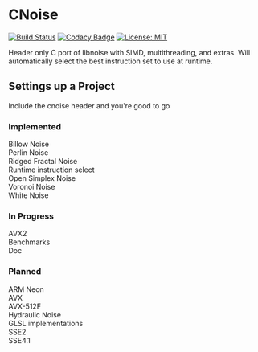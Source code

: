 # CNoise

[![Build Status](https://travis-ci.org/Zalrioth/cnoise.svg?branch=master)](https://travis-ci.org/Zalrioth/noise-in-c-and-glsl)
[![Codacy Badge](https://api.codacy.com/project/badge/Grade/c41a5345402f4831a1f09af4f2961b74)](https://www.codacy.com/app/Zalrioth/data-structures-in-c?utm_source=github.com&amp;utm_medium=referral&amp;utm_content=Zalrioth/data-structures-in-c&amp;utm_campaign=Badge_Grade)
[![License: MIT](https://img.shields.io/badge/License-MIT-yellow.svg)](https://opensource.org/licenses/MIT)

Header only C port of libnoise with SIMD, multithreading, and extras. Will automatically select the best instruction set to use at runtime.

## Settings up a Project

Include the cnoise header and you're good to go

### Implemented

Billow Noise<br/>
Perlin Noise<br/>
Ridged Fractal Noise<br/>
Runtime instruction select<br/>
Open Simplex Noise<br/>
Voronoi Noise<br/>
White Noise<br/>

### In Progress

AVX2<br/>
Benchmarks<br/>
Doc<br/>

### Planned

ARM Neon<br/>
AVX<br/>
AVX-512F<br/>
Hydraulic Noise<br/>
GLSL implementations<br/>
SSE2<br/>
SSE4.1<br/>
